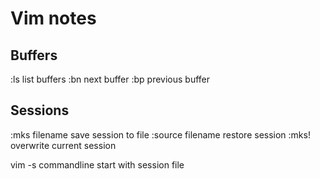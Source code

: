  Vim notes
=============

Buffers
-----------
:ls	list buffers
:bn	next buffer
:bp 	previous buffer

Sessions
-----------
:mks filename 		save session to file
:source filename 	restore session
:mks!			overwrite current session

vim -s <filename> 	commandline start with session file

